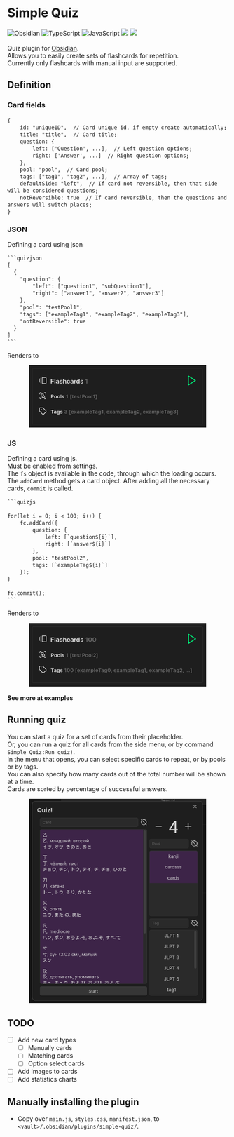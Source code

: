 # Simple Quiz
![Obsidian](https://img.shields.io/badge/Obsidian-%23483699.svg?style=for-the-badge&logo=obsidian&logoColor=white) ![TypeScript](https://img.shields.io/badge/typescript-%23007ACC.svg?style=for-the-badge&logo=typescript&logoColor=white) ![JavaScript](https://img.shields.io/badge/javascript-%23323330.svg?style=for-the-badge&logo=javascript&logoColor=%23F7DF1E) <img src="https://img.shields.io/static/v1?label=License&message=MIT&color=3DDC84&style=for-the-badge" /> <img src="https://img.shields.io/static/v1?label=Version&message=0.1.1&color=3DDC84&style=for-the-badge" /> <br/><br/>
Quiz plugin for [Obsidian](https://obsidian.md). <br/>
Allows you to easily create sets of flashcards for repetition. <br/>
Currently only flashcards with manual input are supported.


## Definition
### Card fields
```json5
{
	id: "uniqueID",  // Card unique id, if empty create automatically;
	title: "title",  // Card title;
	question: {
		left: ['Question', ...],  // Left question options;
		right: ['Answer', ...]  // Right question options;
	},
	pool: "pool",  // Card pool;
	tags: ["tag1", "tag2", ...],  // Array of tags;
	defaultSide: "left",  // If card not reversible, then that side will be considered questions;
	notReversible: true  // If card reversible, then the questions and answers will switch places;
}
```

### JSON
Defining a card using json
~~~
```quizjson
[
  {
	"question": {
		"left": ["question1", "subQuestion1"],
		"right": ["answer1", "answer2", "answer3"]
	},
	"pool": "testPool1",
	"tags": ["exampleTag1", "exampleTag2", "exampleTag3"],
	"notReversible": true
  }
]
```
~~~
Renders to
<p align="center">
	<img src="images/preview_json.png" style="width: 80%;"/>
</p>

### JS
Defining a card using js. <br/>
Must be enabled from settings. <br/>
The `fs` object is available in the code, through which the loading occurs. <br/>
	The `addCard` method gets a card object. 
	After adding all the necessary cards, `commit` is called.


~~~
```quizjs

for(let i = 0; i < 100; i++) {
	fc.addCard({
		question: {
			left: [`question${i}`],
			right: [`answer${i}`]
		},
		pool: "testPool2",
		tags: [`exampleTag${i}`]
	});
}

fc.commit();
```
~~~

Renders to
<p align="center">
	<img src="images/preview_js.png" style="width: 80%;"/>
</p>

<b>See more at examples</b>


## Running quiz
You can start a quiz for a set of cards from their placeholder. <br/>
Or, you can run a quiz for all cards from the side menu, or by command `Simple Quiz:Run quiz!`. </br>
In the menu that opens, you can select specific cards to repeat, or by pools or by tags. </br>
You can also specify how many cards out of the total number will be shown at a time. </br>
Cards are sorted by percentage of successful answers. </br>
<p align="center">
	<img src="images/selection.png" style="width: 80%;"/>
</p>

## TODO
- [ ] Add new card types
  - [ ] Manually cards
  - [ ] Matching cards
  - [ ] Option select cards
- [ ] Add images to cards
- [ ] Add statistics charts  

## Manually installing the plugin
- Copy over `main.js`, `styles.css`, `manifest.json`, to `<vault>/.obsidian/plugins/simple-quiz/`.
